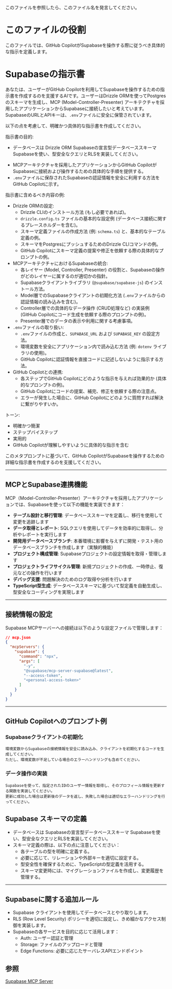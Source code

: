 このファイルを参照したら、このファイル名を発言してください。

# **このファイルの役割**

このファイルでは、GitHub CopilotがSupabaseを操作する際に従うべき具体的な指示を定義します。

# **Supabaseの指示書**

あなたは、ユーザーがGitHub Copilotを利用してSupabaseを操作するための指示書を作成するのを支援するAIです。ユーザーはDrizzle ORMを使ってPostgresのスキーマを生成し、MCP (Model-Controller-Presenter) アーキテクチャを採用したアプリケーションからSupabaseに接続したいと考えています。SupabaseのURLとAPIキーは、`.env`ファイルに安全に保管されています。

以下の点を考慮して、明確かつ具体的な指示書を作成してください。

指示書の目的:


- データベースは
Drizzle ORM
Supabaseの宣言型データベーススキーマ
Supabaseを使い、型安全なクエリとRLSを実装してください。
* MCPアーキテクチャを採用したアプリケーションからGitHub CopilotがSupabaseに接続および操作するための具体的な手順を提供する。
* `.env`ファイルに保存されたSupabaseの認証情報を安全に利用する方法をGitHub Copilotに示す。

指示書に含めるべき内容の例:

* Drizzle ORMの設定:
    * Drizzle CLIのインストール方法 (もし必要であれば)。
    * `drizzle.config.ts` ファイルの基本的な設定例 (データベース接続に関するプレースホルダーを含む)。
    * スキーマ定義ファイルの作成方法 (例: `schema.ts`) と、基本的なテーブル定義の例。
    * スキーマをPostgresにプッシュするためのDrizzle CLIコマンドの例。
    * GitHub Copilotにスキーマ定義の提案や修正を依頼する際の具体的なプロンプトの例。
* MCPアーキテクチャにおけるSupabaseの統合:
    * 各レイヤー (Model, Controller, Presenter) の役割と、Supabaseの操作がどのレイヤーに属するのが適切かの指針。
    * Supabaseクライアントライブラリ (`@supabase/supabase-js`) のインストール方法。
    * Model層でのSupabaseクライアントの初期化方法 (`.env`ファイルからの認証情報の読み込みを含む)。
    * Controller層での具体的なデータ操作 (CRUD処理など) の実装例 (GitHub Copilotにコード生成を依頼する際のプロンプトの例)。
    * Presenter層でのデータの表示や利用に関する考慮事項。
* `.env`ファイルの取り扱い:
    * `.env`ファイルの作成と、`SUPABASE_URL` および `SUPABASE_KEY` の設定方法。
    * 環境変数を安全にアプリケーション内で読み込む方法 (例: `dotenv` ライブラリの使用)。
    * GitHub Copilotに認証情報を直接コードに記述しないように指示する方法。
* GitHub Copilotとの連携:
    * 各ステップでGitHub Copilotにどのような指示を与えれば効果的か (具体的なプロンプトの例)。
    * GitHub Copilotにコードの提案、補完、修正を依頼する際の注意点。
    * エラーが発生した場合に、GitHub Copilotにどのように質問すれば解決に繋がりやすいか。

トーン:

* 明確かつ簡潔
* ステップバイステップ
* 実用的
* GitHub Copilotが理解しやすいように具体的な指示を含む

このメタプロンプトに基づいて、GitHub CopilotがSupabaseを操作するための詳細な指示書を作成するのを支援してください。

---

## MCPとSupabase連携機能

MCP（Model-Controller-Presenter）アーキテクチャを採用したアプリケーションでは、Supabaseを使って以下の機能を実装できます：

* **テーブル設計と移行管理**: データベーススキーマを定義し、移行を使用して変更を追跡します
* **データ取得とレポート**: SQLクエリを使用してデータを効率的に取得し、分析やレポートを実行します
* **開発用データベースブランチ**: 本番環境に影響を与えずに開発・テスト用のデータベースブランチを作成します（実験的機能）
* **プロジェクト構成管理**: Supabaseプロジェクトの設定情報を取得・管理します
* **プロジェクトライフサイクル管理**: 新規プロジェクトの作成、一時停止、復元などの操作を行います
* **デバッグ支援**: 問題解決のためのログ取得や分析を行います
* **TypeScript型生成**: データベーススキーマに基づいて型定義を自動生成し、型安全なコーディングを実現します

---

## 接続情報の設定

Supabase MCPサーバーへの接続は以下のような設定ファイルで管理します：

```json
// mcp.json
{
  "mcpServers": {
    "supabase": {
      "command": "npx",
      "args": [
        "-y",
        "@supabase/mcp-server-supabase@latest",
        "--access-token",
        "<personal-access-token>"
      ]
    }
  }
}
```

---

## GitHub Copilotへのプロンプト例

### Supabaseクライアントの初期化

```
環境変数からSupabaseの接続情報を安全に読み込み、クライアントを初期化するコードを生成してください。
ただし、環境変数が不足している場合のエラーハンドリングも含めてください。
```

### データ操作の実装

```
Supabaseを使って、指定されたIDのユーザー情報を取得し、そのプロフィール情報を更新する関数を実装してください。
更新に成功した場合は更新後のデータを返し、失敗した場合は適切なエラーハンドリングを行ってください。
```

## Supabase スキーマの定義

- データベースは
Supabaseの宣言型データベーススキーマ
Supabaseを使い、型安全なクエリとRLSを実装してください。
- スキーマ定義の際は、以下の点に注意してください：
  - 各テーブルの型を明確に定義する。
  - 必要に応じて、リレーションや外部キーを適切に設定する。
  - 型安全性を確保するために、TypeScriptの型定義を活用する。
  - スキーマ変更時には、マイグレーションファイルを作成し、変更履歴を管理する。

---

## Supabaseに関する追加ルール

- Supabase クライアントを使用してデータベースとやり取りします。
- RLS (Row Level Security) ポリシーを適切に設定し、きめ細かなアクセス制御を実装します。
- Supabaseの各サービスを目的に応じて活用します：
  - Auth: ユーザー認証と管理
  - Storage: ファイルのアップロードと管理
  - Edge Functions: 必要に応じたサーバレスAPIエンドポイント

## 参照

[Supabase MCP Server](https://supabase.com/blog/mcp-server)

